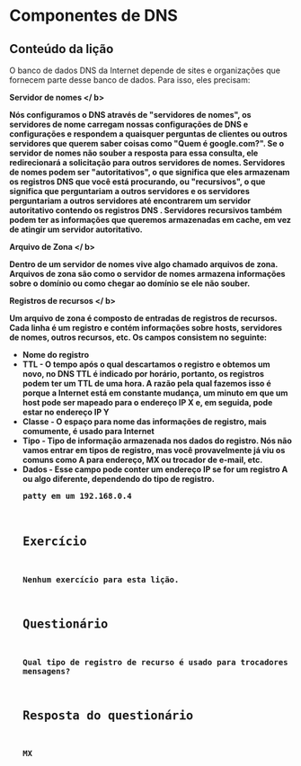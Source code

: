 # Componentes de DNS

## Conteúdo da lição

O banco de dados DNS da Internet depende de sites e organizações que fornecem parte desse banco de dados. Para isso, eles precisam:

<b> Servidor de nomes </ b>

Nós configuramos o DNS através de "servidores de nomes", os servidores de nome carregam nossas configurações de DNS e configurações e respondem a quaisquer perguntas de clientes ou outros servidores que querem saber coisas como "Quem é google.com?". Se o servidor de nomes não souber a resposta para essa consulta, ele redirecionará a solicitação para outros servidores de nomes. Servidores de nomes podem ser "autoritativos", o que significa que eles armazenam os registros DNS que você está procurando, ou "recursivos", o que significa que perguntariam a outros servidores e os servidores perguntariam a outros servidores até encontrarem um servidor autoritativo contendo os registros DNS . Servidores recursivos também podem ter as informações que queremos armazenadas em cache, em vez de atingir um servidor autoritativo.

<b> Arquivo de Zona </ b>

Dentro de um servidor de nomes vive algo chamado arquivos de zona. Arquivos de zona são como o servidor de nomes armazena informações sobre o domínio ou como chegar ao domínio se ele não souber.

<b> Registros de recursos </ b>

Um arquivo de zona é composto de entradas de registros de recursos. Cada linha é um registro e contém informações sobre hosts, servidores de nomes, outros recursos, etc. Os campos consistem no seguinte:

<ul>
<li> Nome do registro </ li>
<li> TTL - O tempo após o qual descartamos o registro e obtemos um novo, no DNS TTL é indicado por horário, portanto, os registros podem ter um TTL de uma hora. A razão pela qual fazemos isso é porque a Internet está em constante mudança, um minuto em que um host pode ser mapeado para o endereço IP X e, em seguida, pode estar no endereço IP Y </ li>
<li> Classe - O espaço para nome das informações de registro, mais comumente, é usado para Internet </ li>
<li> Tipo - Tipo de informação armazenada nos dados do registro. Nós não vamos entrar em tipos de registro, mas você provavelmente já viu os comuns como A para endereço, MX ou trocador de e-mail, etc. </ li>
<li> Dados - Esse campo pode conter um endereço IP se for um registro A ou algo diferente, dependendo do tipo de registro. </ li>
</ ul>
<pre>
patty em um 192.168.0.4
</ pre>

## Exercício

Nenhum exercício para esta lição.

## Questionário

Qual tipo de registro de recurso é usado para trocadores de mensagens?

## Resposta do questionário

MX
